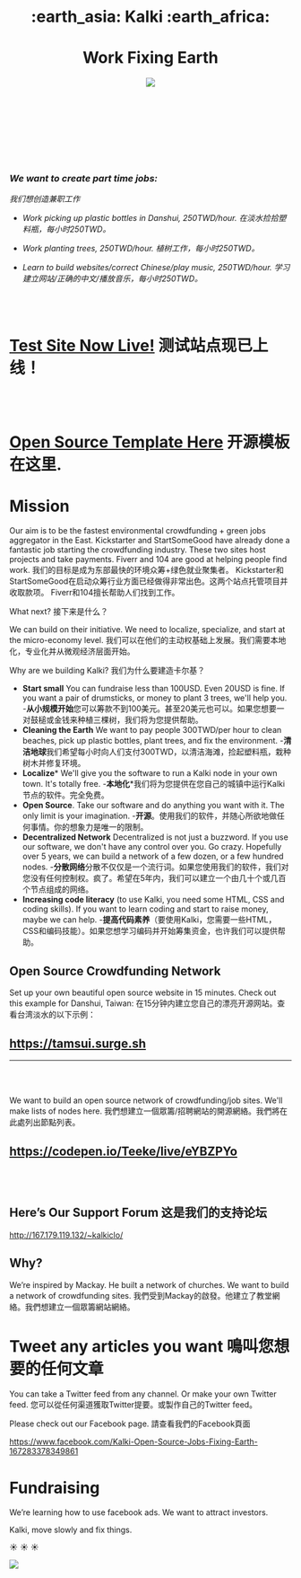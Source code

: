 
<br>
<br>

<h1 align="center"> :earth_asia:    Kalki    :earth_africa: </h1>

<h1 align="center">Work Fixing Earth</h3>

<p align="center">
<img src="http://i.imgur.com/42bYJfQ.jpg">
</p>

<br><br><br>
<hp align="center"><i>
 
 <br><br><br>
 
  <h3>We want to create part time jobs:</h3>
<p> 我们想创造兼职工作</p>

- Work picking up plastic bottles in Danshui, 250TWD/hour. 在淡水捡拾塑料瓶，每小时250TWD。
 
- Work planting trees, 250TWD/hour. 植树工作，每小时250TWD。

- Learn to build websites/correct Chinese/play music, 250TWD/hour. 学习建立网站/正确的中文/播放音乐，每小时250TWD。</i>

 </p>
 

<br><br>

# [Test Site Now Live!](https://tamsui.surge.sh) 测试站点现已上线！
<br><br>
# [Open Source Template Here](https://codepen.io/Teeke/pen/eYBJZwv) 开源模板在这里.

# Mission

Our aim is to be the fastest environmental crowdfunding + green jobs aggregator in the East. Kickstarter and StartSomeGood have already done a fantastic job starting the crowdfunding industry. These two sites host projects and take payments. Fiverr and 104 are good at helping people find work. 
我们的目标是成为东部最快的环境众筹+绿色就业聚集者。 Kickstarter和StartSomeGood在启动众筹行业方面已经做得非常出色。这两个站点托管项目并收取款项。 Fiverr和104擅长帮助人们找到工作。

What next? 
接下来是什么？

We can build on their initiative. We need to localize, specialize, and start at the micro-economy level.
我们可以在他们的主动权基础上发展。我们需要本地化，专业化并从微观经济层面开始。

Why are we building Kalki? 
我们为什么要建造卡尔基？

- **Start small** You can fundraise less than 100USD. Even 20USD is fine. If you want a pair of drumsticks, or money to plant 3 trees, we'll help you. 
-**从小规模开始**您可以筹款不到100美元。甚至20美元也可以。如果您想要一对鼓槌或金钱来种植三棵树，我们将为您提供帮助。
- **Cleaning the Earth** We want to pay people 300TWD/per hour to clean beaches, pick up plastic bottles, plant trees, and fix the environment. 
-**清洁地球**我们希望每小时向人们支付300TWD，以清洁海滩，捡起塑料瓶，栽种树木并修复环境。
- **Localize*** We'll give you the software to run a Kalki node in your own town. It's totally free. 
-**本地化***我们将为您提供在您自己的城镇中运行Kalki节点的软件。完全免费。
- **Open Source**. Take our software and do anything you want with it. The only limit is your imagination. 
-**开源**。使用我们的软件，并随心所欲地做任何事情。你的想象力是唯一的限制。
- **Decentralized Network** Decentralized is not just a buzzword. If you use our software, we don't have any control over you. Go crazy. Hopefully over 5 years, we can build a network of a few dozen, or a few hundred nodes. 
-**分散网络**分散不仅仅是一个流行词。如果您使用我们的软件，我们对您没有任何控制权。疯了。希望在5年内，我们可以建立一个由几十个或几百个节点组成的网络。
- **Increasing code literacy** (to use Kalki, you need some HTML, CSS and coding skills). If you want to learn coding and start to raise money, maybe we can help.
-**提高代码素养**（要使用Kalki，您需要一些HTML，CSS和编码技能）。如果您想学习编码并开始筹集资金，也许我们可以提供帮助。


## Open Source Crowdfunding Network 

Set up your own beautiful open source website in 15 minutes. Check out this example for Danshui, Taiwan:
在15分钟内建立您自己的漂亮开源网站。查看台湾淡水的以下示例：

## https://tamsui.surge.sh

<hr>

<br><br>

We want to build an open source network of crowdfunding/job sites. We'll make lists of nodes here. 
我們想建立一個眾籌/招聘網站的開源網絡。我們將在此處列出節點列表。

## https://codepen.io/Teeke/live/eYBZPYo

<br><br>


## Here’s Our Support Forum 这是我们的支持论坛

http://167.179.119.132/~kalkiclo/




## Why?


We’re inspired by Mackay. He built a network of churches. We want to build a network of crowdfunding sites. 
我們受到Mackay的啟發。他建立了教堂網絡。我們想建立一個眾籌網站網絡。



# Tweet any articles you want 鳴叫您想要的任何文章


You can take a Twitter feed from any channel. Or make your own Twitter feed. 您可以從任何渠道獲取Twitter提要。或製作自己的Twitter feed。 




Please check out our Facebook page. 請查看我們的Facebook頁面

https://www.facebook.com/Kalki-Open-Source-Jobs-Fixing-Earth-167283378349861

# Fundraising

We’re learning how to use facebook ads. We want to attract investors. 

Kalki, move slowly and fix things. 

:sunny: :sunny: :sunny:


<a><img src="http://dump.thecybershadow.net/6c736bfd11ded8cdc5e2bda009a6694a/colortext.svg"/></a>


 




<!--

NOTES

Kinda works

![#f03c15](https://via.placeholder.com/15/f03c15/000000?text=hello)
- ![#c5f015](https://via.placeholder.com/15/c5f015/000000?text=how) 
- ![#1589F0](https://via.placeholder.com/15/1589F0/000000?text=are) 



-->



















